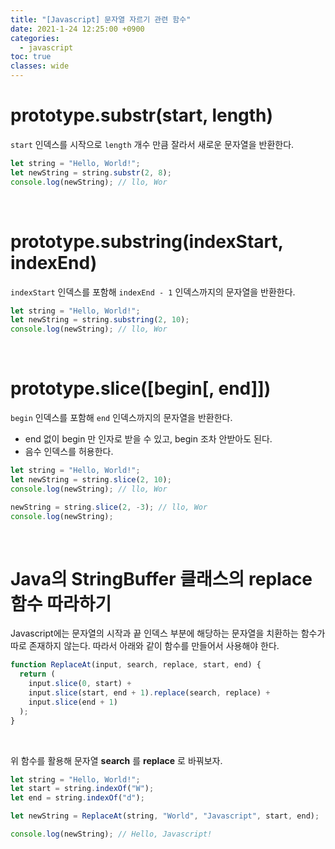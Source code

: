 ```yaml
---
title: "[Javascript] 문자열 자르기 관련 함수"
date: 2021-1-24 12:25:00 +0900
categories:
  - javascript
toc: true
classes: wide
---
```


# prototype.substr(start, length)

`start` 인덱스를 시작으로 `length` 개수 만큼 잘라서 새로운 문자열을 반환한다.

```jsx
let string = "Hello, World!";
let newString = string.substr(2, 8);
console.log(newString); // llo, Wor
```

<br>

# prototype.substring(indexStart, indexEnd)

`indexStart` 인덱스를 포함해 `indexEnd - 1` 인덱스까지의 문자열을 반환한다.

```jsx
let string = "Hello, World!";
let newString = string.substring(2, 10);
console.log(newString); // llo, Wor
```

<br>

# prototype.slice([begin[, end]])

`begin` 인덱스를 포함해 `end` 인덱스까지의 문자열을 반환한다.

- end 없이 begin 만 인자로 받을 수 있고, begin 조차 안받아도 된다.
- 음수 인덱스를 허용한다.

```jsx
let string = "Hello, World!";
let newString = string.slice(2, 10);
console.log(newString); // llo, Wor

newString = string.slice(2, -3); // llo, Wor
console.log(newString);
```

<br>

# Java의 StringBuffer 클래스의 replace 함수 따라하기

Javascript에는 문자열의 시작과 끝 인덱스 부분에 해당하는 문자열을 치환하는 함수가 따로 존재하지 않는다. 따라서 아래와 같이 함수를 만들어서 사용해야 한다.

```jsx
function ReplaceAt(input, search, replace, start, end) {
  return (
    input.slice(0, start) +
    input.slice(start, end + 1).replace(search, replace) +
    input.slice(end + 1)
  );
}
```

<br>

위 함수를 활용해 문자열 **search** 를 **replace** 로 바꿔보자.

```jsx
let string = "Hello, World!";
let start = string.indexOf("W");
let end = string.indexOf("d");

let newString = ReplaceAt(string, "World", "Javascript", start, end);

console.log(newString); // Hello, Javascript!
```
